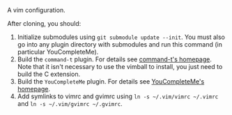 A vim configuration.

After cloning, you should:
   1. Initialize submodules using `git submodule update --init`. You must also go into any plugin directory with submodules and run this command (in particular YouCompleteMe).
   2. Build the `command-t` plugin. For details see [command-t's homepage](https://github.com/wincent/Command-T). Note that it isn't necessary to use the vimball to install, you just need to build the C extension.
   3. Build the `YouCompleteMe` plugin.  For details see [YouCompleteMe's homepage](https://github.com/Valloric/YouCompleteMe).
   4. Add symlinks to vimrc and gvimrc using `ln -s ~/.vim/vimrc ~/.vimrc` and `ln -s ~/.vim/gvimrc ~/.gvimrc`.
